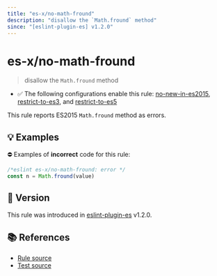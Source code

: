 ```yaml
---
title: "es-x/no-math-fround"
description: "disallow the `Math.fround` method"
since: "[eslint-plugin-es] v1.2.0"
---
```


# es-x/no-math-fround
> disallow the `Math.fround` method

- ✅ The following configurations enable this rule: [no-new-in-es2015], [restrict-to-es3], and [restrict-to-es5]

This rule reports ES2015 `Math.fround` method as errors.

## 💡 Examples

⛔ Examples of **incorrect** code for this rule:

<eslint-playground type="bad">

```js
/*eslint es-x/no-math-fround: error */
const n = Math.fround(value)
```

</eslint-playground>

## 🚀 Version

This rule was introduced in [eslint-plugin-es] v1.2.0.

[eslint-plugin-es]: https://github.com/mysticatea/eslint-plugin-es

## 📚 References

- [Rule source](https://github.com/eslint-community/eslint-plugin-es-x/blob/master/lib/rules/no-math-fround.js)
- [Test source](https://github.com/eslint-community/eslint-plugin-es-x/blob/master/tests/lib/rules/no-math-fround.js)

[no-new-in-es2015]: ../configs/index.md#no-new-in-es2015
[restrict-to-es3]: ../configs/index.md#restrict-to-es3
[restrict-to-es5]: ../configs/index.md#restrict-to-es5
